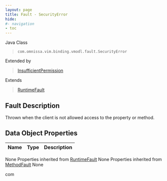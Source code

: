 ```yaml
---
layout: page
title: Fault - SecurityError
hide:
#- navigation
- toc
---
```








Java Class
> `com.omnissa.vim.binding.vmodl.fault.SecurityError`

Extended by
> [InsufficientPermission](vdi.fault.InsufficientPermission.md)

Extends
> [RuntimeFault](vmodl.RuntimeFault.md)


## Fault Description

Thrown when the client is not allowed access to the property or method.

## Data Object Properties

 Name | Type | Description
:---|:---:|:---
None
Properties inherited from [RuntimeFault](vmodl.RuntimeFault.md)
None
Properties inherited from [MethodFault](vmodl.MethodFault.md)
None


 com

